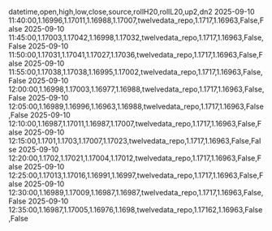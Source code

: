 datetime,open,high,low,close,source,rollH20,rollL20,up2,dn2
2025-09-10 11:40:00,1.16996,1.17011,1.16988,1.17007,twelvedata_repo,1.1717,1.16963,False,False
2025-09-10 11:45:00,1.17003,1.17042,1.16998,1.17032,twelvedata_repo,1.1717,1.16963,False,False
2025-09-10 11:50:00,1.17031,1.17041,1.17027,1.17036,twelvedata_repo,1.1717,1.16963,False,False
2025-09-10 11:55:00,1.17038,1.17038,1.16995,1.17002,twelvedata_repo,1.1717,1.16963,False,False
2025-09-10 12:00:00,1.16998,1.17003,1.16977,1.16988,twelvedata_repo,1.1717,1.16963,False,False
2025-09-10 12:05:00,1.16989,1.16996,1.16963,1.16988,twelvedata_repo,1.1717,1.16963,False,False
2025-09-10 12:10:00,1.16987,1.17011,1.16987,1.17007,twelvedata_repo,1.1717,1.16963,False,False
2025-09-10 12:15:00,1.1701,1.1703,1.17007,1.17023,twelvedata_repo,1.1717,1.16963,False,False
2025-09-10 12:20:00,1.1702,1.17021,1.17004,1.17012,twelvedata_repo,1.1717,1.16963,False,False
2025-09-10 12:25:00,1.17013,1.17016,1.16991,1.16997,twelvedata_repo,1.1717,1.16963,False,False
2025-09-10 12:30:00,1.16989,1.17009,1.16987,1.16987,twelvedata_repo,1.1717,1.16963,False,False
2025-09-10 12:35:00,1.16987,1.17005,1.16976,1.1698,twelvedata_repo,1.17162,1.16963,False,False
